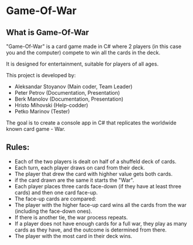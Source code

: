 # Game-Of-War
## What is Game-Of-War
"Game-Of-War" is a card game made in C# where 2 players (in this case you and the computer) compete to win all the cards in the deck. 

 It is designed for entertainment, suitable for players of all ages.

 This project is developed by:
 - Aleksandar Stoyanov (Main coder, Team Leader)
 - Peter Petrov (Documentation, Presentation)
 - Berk Manolov (Documentation, Presentation)
 - Hristo Mihovski (Help-codder)
 - Petko Marinov (Tester)

The goal is to create a console app in C# that replicates the worldwide known card game - War.

## Rules:

- Each of the two players is dealt on half of a shuffeld deck of cards.
- Each turn, each player draws on card from their deck.
- The player that drew the card with highher value gets both cards.
- if the card drawn are the same it starts the "War".
- Each player places three cards face-down (if they have at least three cards) and then one card face-up.
- The face-up cards are compared:
- The player with the higher face-up card wins all the cards from the war (including the face-down ones).
- If there is another tie, the war process repeats.
- If a player does not have enough cards for a full war, they play as many cards as they have, and the outcome is determined from there.
- The player with the most card in their deck wins.
